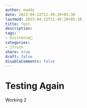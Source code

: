 ```yaml
---
author: maddy
date: 2023-04-22T11:49:20+05:30
lastmod: 2023-04-22T11:49:20+05:30
title: Test
description: 
tags:
- Existence🌅
categories: 
- 🦢Truth
share: true
draft: false
disableComments: false
---
```

# Testing Again

Working 2
